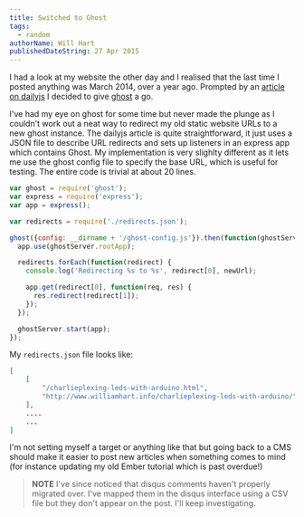 ```yaml
---
title: Switched to Ghost
tags:
  - random
authorName: Will Hart
publishedDateString: 27 Apr 2015
---
```


I had a look at my website the other day and I realised that the last time I
posted anything was March 2014, over a year ago. Prompted by an [article on
dailyjs](http://dailyjs.com/2015/04/23/migrating-dailyjs-to-ghost/) I decided to
give [ghost](https://ghost.org/) a go.

I've had my eye on ghost for some time but never made the plunge as I couldn't
work out a neat way to redirect my old static website URLs to a new ghost
instance. The dailyjs article is quite straightforward, it just uses a JSON file
to describe URL redirects and sets up listeners in an express app which contains
Ghost. My implementation is very slighlty different as it lets me use the ghost
config file to specify the base URL, which is useful for testing. The entire
code is trivial at about 20 lines.

```javascript
var ghost = require('ghost');
var express = require('express');
var app = express();

var redirects = require('./redirects.json');

ghost({config: __dirname + '/ghost-config.js'}).then(function(ghostServer) {
  app.use(ghostServer.rootApp);

  redirects.forEach(function(redirect) {
    console.log('Redirecting %s to %s', redirect[0], newUrl);

    app.get(redirect[0], function(req, res) {
      res.redirect(redirect[1]);
    });
  });

  ghostServer.start(app);
});
```

My `redirects.json` file looks like:

```json
[
    [
        "/charlieplexing-leds-with-arduino.html",
        "http://www.williamhart.info/charlieplexing-leds-with-arduino/"
    ],
    ....
    ...
]
```

I'm not setting myself a target or anything like that but going back to a CMS
should make it easier to post new articles when something comes to mind (for
instance updating my old Ember tutorial which is past overdue!)

> **NOTE** I've since noticed that disqus comments haven't properly migrated
> over. I've mapped them in the disqus interface using a CSV file but they don't
> appear on the post. I'll keep investigating.